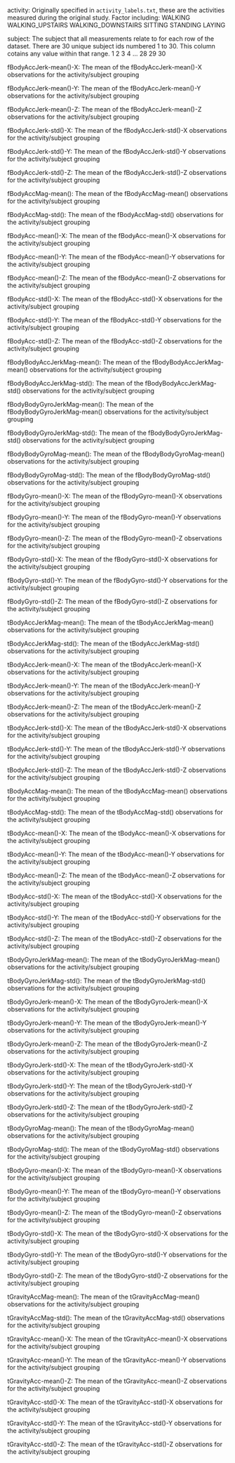 activity:
 Originally specified in `activity_labels.txt`, these are the activities measured during the original study.
    Factor including:
        WALKING
        WALKING_UPSTAIRS
        WALKING_DOWNSTAIRS
        SITTING
        STANDING
        LAYING

subject:
 The subject that all measurements relate to for each row of the dataset. There are 30 unique subject ids numbered 1 to 30. This column cotains any value within that range.
        1
        2
        3
        4
        ...
        28
        29
        30

fBodyAccJerk-mean()-X:
 The mean of the fBodyAccJerk-mean()-X observations for the activity/subject grouping

fBodyAccJerk-mean()-Y:
 The mean of the fBodyAccJerk-mean()-Y observations for the activity/subject grouping

fBodyAccJerk-mean()-Z:
 The mean of the fBodyAccJerk-mean()-Z observations for the activity/subject grouping

fBodyAccJerk-std()-X:
 The mean of the fBodyAccJerk-std()-X observations for the activity/subject grouping

fBodyAccJerk-std()-Y:
 The mean of the fBodyAccJerk-std()-Y observations for the activity/subject grouping

fBodyAccJerk-std()-Z:
 The mean of the fBodyAccJerk-std()-Z observations for the activity/subject grouping

fBodyAccMag-mean():
 The mean of the fBodyAccMag-mean() observations for the activity/subject grouping

fBodyAccMag-std():
 The mean of the fBodyAccMag-std() observations for the activity/subject grouping

fBodyAcc-mean()-X:
 The mean of the fBodyAcc-mean()-X observations for the activity/subject grouping

fBodyAcc-mean()-Y:
 The mean of the fBodyAcc-mean()-Y observations for the activity/subject grouping

fBodyAcc-mean()-Z:
 The mean of the fBodyAcc-mean()-Z observations for the activity/subject grouping

fBodyAcc-std()-X:
 The mean of the fBodyAcc-std()-X observations for the activity/subject grouping

fBodyAcc-std()-Y:
 The mean of the fBodyAcc-std()-Y observations for the activity/subject grouping

fBodyAcc-std()-Z:
 The mean of the fBodyAcc-std()-Z observations for the activity/subject grouping

fBodyBodyAccJerkMag-mean():
 The mean of the fBodyBodyAccJerkMag-mean() observations for the activity/subject grouping

fBodyBodyAccJerkMag-std():
 The mean of the fBodyBodyAccJerkMag-std() observations for the activity/subject grouping

fBodyBodyGyroJerkMag-mean():
 The mean of the fBodyBodyGyroJerkMag-mean() observations for the activity/subject grouping

fBodyBodyGyroJerkMag-std():
 The mean of the fBodyBodyGyroJerkMag-std() observations for the activity/subject grouping

fBodyBodyGyroMag-mean():
 The mean of the fBodyBodyGyroMag-mean() observations for the activity/subject grouping

fBodyBodyGyroMag-std():
 The mean of the fBodyBodyGyroMag-std() observations for the activity/subject grouping

fBodyGyro-mean()-X:
 The mean of the fBodyGyro-mean()-X observations for the activity/subject grouping

fBodyGyro-mean()-Y:
 The mean of the fBodyGyro-mean()-Y observations for the activity/subject grouping

fBodyGyro-mean()-Z:
 The mean of the fBodyGyro-mean()-Z observations for the activity/subject grouping

fBodyGyro-std()-X:
 The mean of the fBodyGyro-std()-X observations for the activity/subject grouping

fBodyGyro-std()-Y:
 The mean of the fBodyGyro-std()-Y observations for the activity/subject grouping

fBodyGyro-std()-Z:
 The mean of the fBodyGyro-std()-Z observations for the activity/subject grouping

tBodyAccJerkMag-mean():
 The mean of the tBodyAccJerkMag-mean() observations for the activity/subject grouping

tBodyAccJerkMag-std():
 The mean of the tBodyAccJerkMag-std() observations for the activity/subject grouping

tBodyAccJerk-mean()-X:
 The mean of the tBodyAccJerk-mean()-X observations for the activity/subject grouping

tBodyAccJerk-mean()-Y:
 The mean of the tBodyAccJerk-mean()-Y observations for the activity/subject grouping

tBodyAccJerk-mean()-Z:
 The mean of the tBodyAccJerk-mean()-Z observations for the activity/subject grouping

tBodyAccJerk-std()-X:
 The mean of the tBodyAccJerk-std()-X observations for the activity/subject grouping

tBodyAccJerk-std()-Y:
 The mean of the tBodyAccJerk-std()-Y observations for the activity/subject grouping

tBodyAccJerk-std()-Z:
 The mean of the tBodyAccJerk-std()-Z observations for the activity/subject grouping

tBodyAccMag-mean():
 The mean of the tBodyAccMag-mean() observations for the activity/subject grouping

tBodyAccMag-std():
 The mean of the tBodyAccMag-std() observations for the activity/subject grouping

tBodyAcc-mean()-X:
 The mean of the tBodyAcc-mean()-X observations for the activity/subject grouping

tBodyAcc-mean()-Y:
 The mean of the tBodyAcc-mean()-Y observations for the activity/subject grouping

tBodyAcc-mean()-Z:
 The mean of the tBodyAcc-mean()-Z observations for the activity/subject grouping

tBodyAcc-std()-X:
 The mean of the tBodyAcc-std()-X observations for the activity/subject grouping

tBodyAcc-std()-Y:
 The mean of the tBodyAcc-std()-Y observations for the activity/subject grouping

tBodyAcc-std()-Z:
 The mean of the tBodyAcc-std()-Z observations for the activity/subject grouping

tBodyGyroJerkMag-mean():
 The mean of the tBodyGyroJerkMag-mean() observations for the activity/subject grouping

tBodyGyroJerkMag-std():
 The mean of the tBodyGyroJerkMag-std() observations for the activity/subject grouping

tBodyGyroJerk-mean()-X:
 The mean of the tBodyGyroJerk-mean()-X observations for the activity/subject grouping

tBodyGyroJerk-mean()-Y:
 The mean of the tBodyGyroJerk-mean()-Y observations for the activity/subject grouping

tBodyGyroJerk-mean()-Z:
 The mean of the tBodyGyroJerk-mean()-Z observations for the activity/subject grouping

tBodyGyroJerk-std()-X:
 The mean of the tBodyGyroJerk-std()-X observations for the activity/subject grouping

tBodyGyroJerk-std()-Y:
 The mean of the tBodyGyroJerk-std()-Y observations for the activity/subject grouping

tBodyGyroJerk-std()-Z:
 The mean of the tBodyGyroJerk-std()-Z observations for the activity/subject grouping

tBodyGyroMag-mean():
 The mean of the tBodyGyroMag-mean() observations for the activity/subject grouping

tBodyGyroMag-std():
 The mean of the tBodyGyroMag-std() observations for the activity/subject grouping

tBodyGyro-mean()-X:
 The mean of the tBodyGyro-mean()-X observations for the activity/subject grouping

tBodyGyro-mean()-Y:
 The mean of the tBodyGyro-mean()-Y observations for the activity/subject grouping

tBodyGyro-mean()-Z:
 The mean of the tBodyGyro-mean()-Z observations for the activity/subject grouping

tBodyGyro-std()-X:
 The mean of the tBodyGyro-std()-X observations for the activity/subject grouping

tBodyGyro-std()-Y:
 The mean of the tBodyGyro-std()-Y observations for the activity/subject grouping

tBodyGyro-std()-Z:
 The mean of the tBodyGyro-std()-Z observations for the activity/subject grouping

tGravityAccMag-mean():
 The mean of the tGravityAccMag-mean() observations for the activity/subject grouping

tGravityAccMag-std():
 The mean of the tGravityAccMag-std() observations for the activity/subject grouping

tGravityAcc-mean()-X:
 The mean of the tGravityAcc-mean()-X observations for the activity/subject grouping

tGravityAcc-mean()-Y:
 The mean of the tGravityAcc-mean()-Y observations for the activity/subject grouping

tGravityAcc-mean()-Z:
 The mean of the tGravityAcc-mean()-Z observations for the activity/subject grouping

tGravityAcc-std()-X:
 The mean of the tGravityAcc-std()-X observations for the activity/subject grouping

tGravityAcc-std()-Y:
 The mean of the tGravityAcc-std()-Y observations for the activity/subject grouping

tGravityAcc-std()-Z:
 The mean of the tGravityAcc-std()-Z observations for the activity/subject grouping


